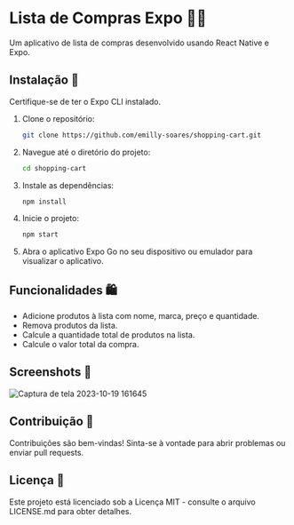 # Lista de Compras Expo 📝🛒

Um aplicativo de lista de compras desenvolvido usando React Native e Expo.

## Instalação 🚀

Certifique-se de ter o Expo CLI instalado.

1. Clone o repositório:

    ```bash
    git clone https://github.com/emilly-soares/shopping-cart.git
    ```

2. Navegue até o diretório do projeto:

    ```bash
    cd shopping-cart
    ```

3. Instale as dependências:

    ```bash
    npm install
    ```

4. Inicie o projeto:

    ```bash
    npm start
    ```

5. Abra o aplicativo Expo Go no seu dispositivo ou emulador para visualizar o aplicativo.

## Funcionalidades 🛍️

- Adicione produtos à lista com nome, marca, preço e quantidade.
- Remova produtos da lista.
- Calcule a quantidade total de produtos na lista.
- Calcule o valor total da compra.

## Screenshots 📸


![Captura de tela 2023-10-19 161645](https://github.com/emilly-soares/shopping-cart/assets/54116441/07799b19-551a-4921-bb5f-7cf7d3f9885a)


## Contribuição 🤝

Contribuições são bem-vindas! Sinta-se à vontade para abrir problemas ou enviar pull requests.

## Licença 📄

Este projeto está licenciado sob a Licença MIT - consulte o arquivo LICENSE.md para obter detalhes.
